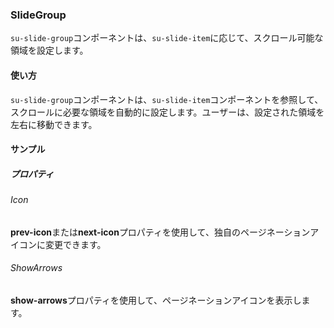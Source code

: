 ### SlideGroup

`su-slide-group`コンポーネントは、`su-slide-item`に応じて、スクロール可能な領域を設定します。

<su-divider class="mb-8" />

#### 使い方

`su-slide-group`コンポーネントは、`su-slide-item`コンポーネントを参照して、スクロールに必要な領域を自動的に設定します。ユーザーは、設定された領域を左右に移動できます。

<example file='SuSlideGroup/uses' />

#### サンプル

##### プロパティ

###### Icon

**prev-icon**または**next-icon**プロパティを使用して、独自のページネーションアイコンに変更できます。

<example file='SuSlideGroup/props/icon' />

###### ShowArrows

**show-arrows**プロパティを使用して、ページネーションアイコンを表示します。

<example file='SuSlideGroup/props/showArrows' />